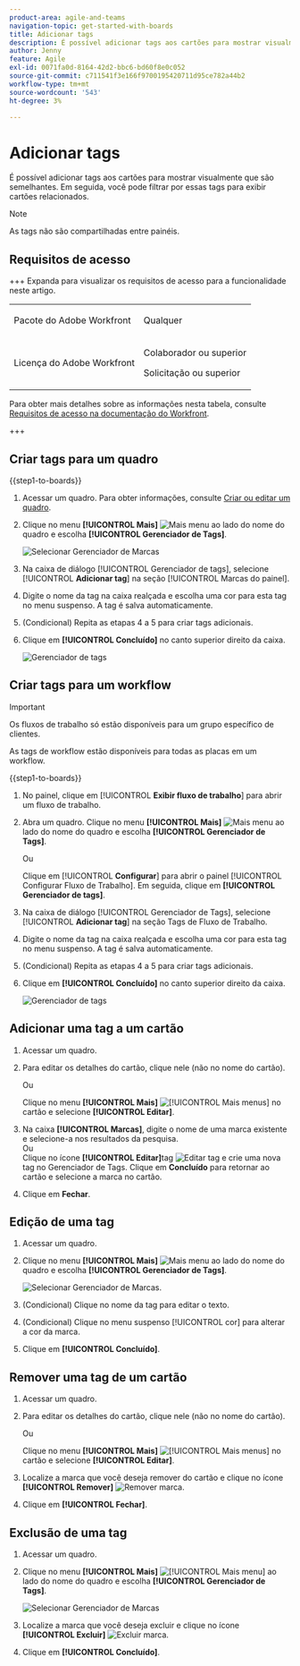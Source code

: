 ```yaml
---
product-area: agile-and-teams
navigation-topic: get-started-with-boards
title: Adicionar tags
description: É possível adicionar tags aos cartões para mostrar visualmente que são semelhantes. Em seguida, você pode filtrar por essas tags para exibir cartões relacionados.
author: Jenny
feature: Agile
exl-id: 0071fa0d-8164-42d2-bbc6-bd60f8e0c052
source-git-commit: c711541f3e166f9700195420711d95ce782a44b2
workflow-type: tm+mt
source-wordcount: '543'
ht-degree: 3%

---
```


# Adicionar tags

É possível adicionar tags aos cartões para mostrar visualmente que são semelhantes. Em seguida, você pode filtrar por essas tags para exibir cartões relacionados.

>[!NOTE]
>
>As tags não são compartilhadas entre painéis.

## Requisitos de acesso

+++ Expanda para visualizar os requisitos de acesso para a funcionalidade neste artigo.

<table style="table-layout:auto"> 
 <col> 
 <col> 
 <tbody> 
  <tr> 
   <td role="rowheader">Pacote do Adobe Workfront</td> 
   <td> <p>Qualquer</p> </td> 
  </tr> 
  <tr> 
   <td role="rowheader">Licença do Adobe Workfront</td> 
   <td> 
   <p>Colaborador ou superior</p> 
   <p>Solicitação ou superior</p>
   </td> 
  </tr> 
 </tbody> 
</table>

Para obter mais detalhes sobre as informações nesta tabela, consulte [Requisitos de acesso na documentação do Workfront](/help/quicksilver/administration-and-setup/add-users/access-levels-and-object-permissions/access-level-requirements-in-documentation.md).

+++

## Criar tags para um quadro

{{step1-to-boards}}

1. Acessar um quadro. Para obter informações, consulte [Criar ou editar um quadro](../../agile/get-started-with-boards/create-edit-board.md).
1. Clique no menu **[!UICONTROL Mais]** ![Mais menu](assets/more-icon-spectrum.png) ao lado do nome do quadro e escolha **[!UICONTROL Gerenciador de Tags]**.

   ![Selecionar Gerenciador de Marcas](assets/boards-tagmanager-350x189.png)

1. Na caixa de diálogo [!UICONTROL Gerenciador de tags], selecione [!UICONTROL **Adicionar tag**] na seção [!UICONTROL Marcas do painel].
1. Digite o nome da tag na caixa realçada e escolha uma cor para esta tag no menu suspenso. A tag é salva automaticamente.
1. (Condicional) Repita as etapas 4 a 5 para criar tags adicionais.
1. Clique em **[!UICONTROL Concluído]** no canto superior direito da caixa.

   ![Gerenciador de tags](assets/tag-manager-2023.png)

## Criar tags para um workflow

>[!IMPORTANT]
>
>Os fluxos de trabalho só estão disponíveis para um grupo específico de clientes.

As tags de workflow estão disponíveis para todas as placas em um workflow.

{{step1-to-boards}}

1. No painel, clique em [!UICONTROL **Exibir fluxo de trabalho**] para abrir um fluxo de trabalho.
1. Abra um quadro. Clique no menu **[!UICONTROL Mais]** ![Mais menu](assets/more-icon-spectrum.png) ao lado do nome do quadro e escolha **[!UICONTROL Gerenciador de Tags]**.

   Ou

   Clique em [!UICONTROL **Configurar**] para abrir o painel [!UICONTROL Configurar Fluxo de Trabalho]. Em seguida, clique em **[!UICONTROL Gerenciador de tags]**.

1. Na caixa de diálogo [!UICONTROL Gerenciador de Tags], selecione [!UICONTROL **Adicionar tag**] na seção Tags de Fluxo de Trabalho.
1. Digite o nome da tag na caixa realçada e escolha uma cor para esta tag no menu suspenso. A tag é salva automaticamente.
1. (Condicional) Repita as etapas 4 a 5 para criar tags adicionais.
1. Clique em **[!UICONTROL Concluído]** no canto superior direito da caixa.

   ![Gerenciador de tags](assets/tag-manager-workstreams.png)

## Adicionar uma tag a um cartão

1. Acessar um quadro.
1. Para editar os detalhes do cartão, clique nele (não no nome do cartão).

   Ou

   Clique no menu **[!UICONTROL Mais]** ![[!UICONTROL Mais menus]](assets/more-icon-spectrum.png) no cartão e selecione **[!UICONTROL Editar]**.

1. Na caixa **[!UICONTROL Marcas]**, digite o nome de uma marca existente e selecione-a nos resultados da pesquisa.\
   Ou\
   Clique no ícone **[!UICONTROL Editar]**&#x200B;tag ![Editar tag](assets/boards-edittag-30x29.png) e crie uma nova tag no Gerenciador de Tags. Clique em **Concluído** para retornar ao cartão e selecione a marca no cartão.
1. Clique em **Fechar**.

## Edição de uma tag

1. Acessar um quadro.
1. Clique no menu **[!UICONTROL Mais]** ![Mais menu](assets/more-icon-spectrum.png) ao lado do nome do quadro e escolha **[!UICONTROL Gerenciador de Tags]**.

   ![Selecionar Gerenciador de Marcas.](assets/boards-tagmanager-350x189.png)

1. (Condicional) Clique no nome da tag para editar o texto.
1. (Condicional) Clique no menu suspenso [!UICONTROL cor] para alterar a cor da marca.
1. Clique em **[!UICONTROL Concluído]**.

## Remover uma tag de um cartão

1. Acessar um quadro.
1. Para editar os detalhes do cartão, clique nele (não no nome do cartão).

   Ou

   Clique no menu **[!UICONTROL Mais]** ![[!UICONTROL Mais menus]](assets/more-icon-spectrum.png) no cartão e selecione **[!UICONTROL Editar]**.

1. Localize a marca que você deseja remover do cartão e clique no ícone **[!UICONTROL Remover]** ![Remover marca](assets/copy-of-boards-remove-30x23.png).
1. Clique em **[!UICONTROL Fechar]**.

## Exclusão de uma tag

1. Acessar um quadro.
1. Clique no menu **[!UICONTROL Mais]** ![[!UICONTROL Mais menu]](assets/more-icon-spectrum.png) ao lado do nome do quadro e escolha **[!UICONTROL Gerenciador de Tags]**.

   ![Selecionar Gerenciador de Marcas](assets/boards-tagmanager-350x189.png)

1. Localize a marca que você deseja excluir e clique no ícone **[!UICONTROL Excluir]** ![Excluir marca](assets/copy-of-boards-delete-30x27.png).
1. Clique em **[!UICONTROL Concluído]**.
